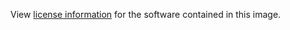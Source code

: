 View [license information](https://github.com/caddyserver/caddy/LICENSE.txt) for the software contained in this image.
